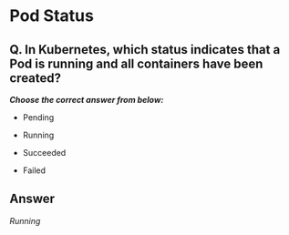 # Pod Status

## Q. In Kubernetes, which status indicates that a Pod is running and all containers have been created?

***Choose the correct answer from below:***

  - Pending

  - Running

  - Succeeded

  - Failed

## Answer
*Running*
